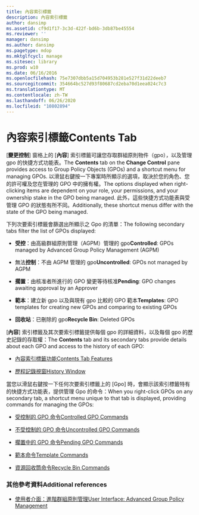 ```yaml
---
title: 內容索引標籤
description: 內容索引標籤
author: dansimp
ms.assetid: cf9d1f17-3c3d-422f-bd6b-3db87be45554
ms.reviewer: ''
manager: dansimp
ms.author: dansimp
ms.pagetype: mdop
ms.mktglfcycl: manage
ms.sitesec: library
ms.prod: w10
ms.date: 06/16/2016
ms.openlocfilehash: 75e7307dbb5a15d704953b281e527f31d22deeb7
ms.sourcegitcommit: 354664bc527d93f80687cd2eba70d1eea024c7c3
ms.translationtype: MT
ms.contentlocale: zh-TW
ms.lasthandoff: 06/26/2020
ms.locfileid: "10802894"
---
```

# <span data-ttu-id="cc2ff-103">內容索引標籤</span><span class="sxs-lookup"><span data-stu-id="cc2ff-103">Contents Tab</span></span>


<span data-ttu-id="cc2ff-104">[**變更控制**] 窗格上的 [**內容**] 索引標籤可讓您存取群組原則物件（gpo），以及管理 gpo 的快捷方式功能表。</span><span class="sxs-lookup"><span data-stu-id="cc2ff-104">The **Contents** tab on the **Change Control** pane provides access to Group Policy Objects (GPOs) and a shortcut menu for managing GPOs.</span></span> <span data-ttu-id="cc2ff-105">以滑鼠右鍵按一下專案時所顯示的選項，取決於您的角色、您的許可權及您在管理的 GPO 中的擁有權。</span><span class="sxs-lookup"><span data-stu-id="cc2ff-105">The options displayed when right-clicking items are dependent on your role, your permissions, and your ownership stake in the GPO being managed.</span></span> <span data-ttu-id="cc2ff-106">此外，這些快捷方式功能表與受管理 GPO 的狀態有所不同。</span><span class="sxs-lookup"><span data-stu-id="cc2ff-106">Additionally, these shortcut menus differ with the state of the GPO being managed.</span></span>

<span data-ttu-id="cc2ff-107">下列次要索引標籤會篩選出所顯示之 Gpo 的清單：</span><span class="sxs-lookup"><span data-stu-id="cc2ff-107">The following secondary tabs filter the list of GPOs displayed:</span></span>

-   <span data-ttu-id="cc2ff-108">**受控**：由高級群組原則管理（AGPM）管理的 gpo</span><span class="sxs-lookup"><span data-stu-id="cc2ff-108">**Controlled**: GPOs managed by Advanced Group Policy Management (AGPM)</span></span>

-   <span data-ttu-id="cc2ff-109">無法**控制**：不由 AGPM 管理的 gpo</span><span class="sxs-lookup"><span data-stu-id="cc2ff-109">**Uncontrolled**: GPOs not managed by AGPM</span></span>

-   <span data-ttu-id="cc2ff-110">**擱置**：由核准者所進行的 GPO 變更等待核准</span><span class="sxs-lookup"><span data-stu-id="cc2ff-110">**Pending**: GPO changes awaiting approval by an Approver</span></span>

-   <span data-ttu-id="cc2ff-111">**範本**：建立新 gpo 以及與現有 gpo 比較的 GPO 範本</span><span class="sxs-lookup"><span data-stu-id="cc2ff-111">**Templates**: GPO templates for creating new GPOs and comparing to existing GPOs</span></span>

-   <span data-ttu-id="cc2ff-112">**回收站**：已刪除的 gpo</span><span class="sxs-lookup"><span data-stu-id="cc2ff-112">**Recycle Bin**: Deleted GPOs</span></span>

<span data-ttu-id="cc2ff-113">[**內容**] 索引標籤及其次要索引標籤提供每個 gpo 的詳細資料，以及每個 gpo 的歷史記錄的存取權：</span><span class="sxs-lookup"><span data-stu-id="cc2ff-113">The **Contents** tab and its secondary tabs provide details about each GPO and access to the history of each GPO:</span></span>

-   [<span data-ttu-id="cc2ff-114">內容索引標籤功能</span><span class="sxs-lookup"><span data-stu-id="cc2ff-114">Contents Tab Features</span></span>](contents-tab-features-agpm40.md)

-   [<span data-ttu-id="cc2ff-115">歷程記錄視窗</span><span class="sxs-lookup"><span data-stu-id="cc2ff-115">History Window</span></span>](history-window-agpm40.md)

<span data-ttu-id="cc2ff-116">當您以滑鼠右鍵按一下任何次要索引標籤上的 [Gpo] 時，會顯示該索引標籤特有的快捷方式功能表，提供管理 Gpo 的命令：</span><span class="sxs-lookup"><span data-stu-id="cc2ff-116">When you right-click GPOs on any secondary tab, a shortcut menu unique to that tab is displayed, providing commands for managing the GPOs:</span></span>

-   [<span data-ttu-id="cc2ff-117">受控制的 GPO 命令</span><span class="sxs-lookup"><span data-stu-id="cc2ff-117">Controlled GPO Commands</span></span>](controlled-gpo-commands-agpm40.md)

-   [<span data-ttu-id="cc2ff-118">不受控制的 GPO 命令</span><span class="sxs-lookup"><span data-stu-id="cc2ff-118">Uncontrolled GPO Commands</span></span>](uncontrolled-gpo-commands-agpm40.md)

-   [<span data-ttu-id="cc2ff-119">擱置中的 GPO 命令</span><span class="sxs-lookup"><span data-stu-id="cc2ff-119">Pending GPO Commands</span></span>](pending-gpo-commands-agpm40.md)

-   [<span data-ttu-id="cc2ff-120">範本命令</span><span class="sxs-lookup"><span data-stu-id="cc2ff-120">Template Commands</span></span>](template-commands-agpm40.md)

-   [<span data-ttu-id="cc2ff-121">資源回收筒命令</span><span class="sxs-lookup"><span data-stu-id="cc2ff-121">Recycle Bin Commands</span></span>](recycle-bin-commands-agpm40.md)

### <span data-ttu-id="cc2ff-122">其他參考資料</span><span class="sxs-lookup"><span data-stu-id="cc2ff-122">Additional references</span></span>

-   [<span data-ttu-id="cc2ff-123">使用者介面：進階群組原則管理</span><span class="sxs-lookup"><span data-stu-id="cc2ff-123">User Interface: Advanced Group Policy Management</span></span>](user-interface-advanced-group-policy-management-agpm40.md)

 

 





